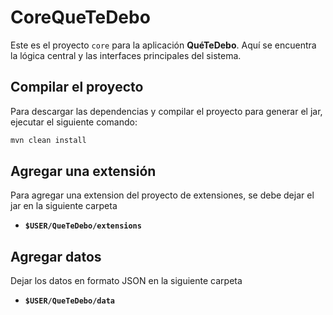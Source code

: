 # CoreQueTeDebo

Este es el proyecto `core` para la aplicación **QuéTeDebo**. Aquí se encuentra la lógica central y las interfaces principales del sistema.

## Compilar el proyecto

Para descargar las dependencias y compilar el proyecto para generar el jar, ejecutar el siguiente comando:

```bash
mvn clean install
```

## Agregar una extensión

Para agregar una extension del proyecto de extensiones, se debe dejar el jar en la siguiente carpeta
- **`$USER/QueTeDebo/extensions`**

## Agregar datos

Dejar los datos en formato JSON en la siguiente carpeta
- **`$USER/QueTeDebo/data`**
